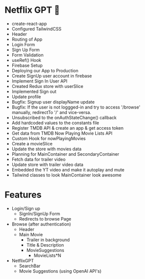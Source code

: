 # Netflix GPT 🚀

- create-react-app
- Configured TailwindCSS
- Header
- Routing of App
- Login Form
- Sign Up Form
- Form Validation
- useRef() Hook
- Firebase Setup
- Deploying our App to Production
- Create SignUp user account in firebase
- Implement Sign In User API
- Created Redux store with userSlice
- Implemented Sign out
- Update profile
- Bugfix: Signup user displayName update
- Bugfix: If the user is not loggged-in and try to access '/browse' manually, redirectTo '/' and vice-versa.
- Unsubscribed to the onAuthStateChange() callback
- Add hardcoded values to the constants file
- Register TMDB API & create an app & get access token
- Get data from TMDB Now Playing Movie Lists API
- Custom Hook for nowPlayingMovies
- Create a movieSlice
- Update the store with movies data
- Planning for MainContainer and SecondaryContainer
- Fetch data for trailer video
- Update store with trailer video data
- Embedded the YT video and make it autoplay and mute
- Tailwind classes to look MainContainer look awesome

# Features

- Login/Sign up
  - SignIn/SignUp Form
  - Redirects to browse Page
- Browse (after authentication)
  - Header
  - Main Movie
    - Trailer in background
    - Title & Description
    - MovieSuggestions
      - MovieLists\*N
- NetflixGPT
  - SearchBar
  - Movie Suggestions (using OpenAI API's)
